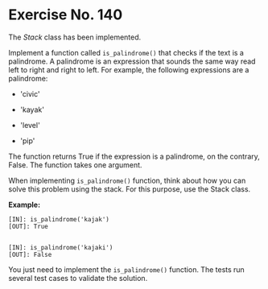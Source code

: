 # Exercise No. 140

The *Stack* class has been implemented.

Implement a function called `is_palindrome()` that checks if the text is a palindrome. A palindrome is an expression that sounds the same way read left to right and right to left. For example, the following expressions are a palindrome:

-   'civic'

-   'kayak'

-   'level'

-   'pip'

The function returns True if the expression is a palindrome, on the contrary, False. The function takes one argument.

When implementing `is_palindrome()` function, think about how you can solve this problem using the stack. For this purpose, use the Stack class.

**Example:**


    [IN]: is_palindrome('kajak')
    [OUT]: True


    [IN]: is_palindrome('kajaki')
    [OUT]: False


You just need to implement the `is_palindrome()` function. The tests run several test cases to validate the solution.